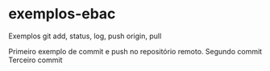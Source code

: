 # exemplos-ebac
Exemplos git add, status, log, push origin, pull

Primeiro exemplo de commit e push no repositório remoto.
Segundo commit    
Terceiro commit